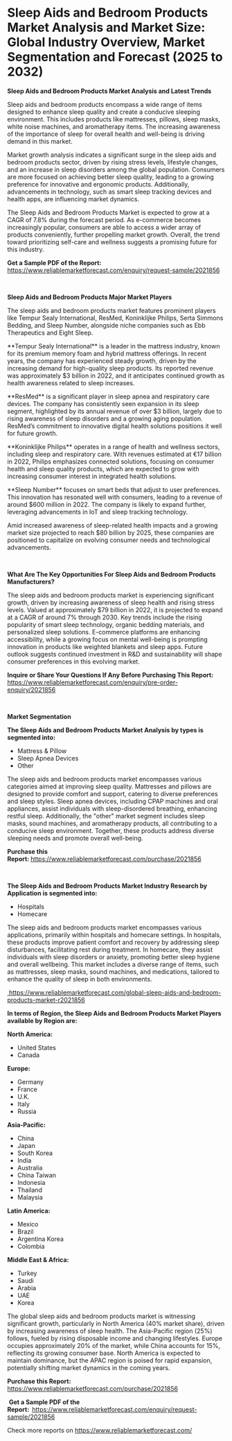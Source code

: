 <p><h1>Sleep Aids and Bedroom Products Market Analysis and Market Size: Global Industry Overview, Market Segmentation and Forecast (2025 to 2032)</h1></p><p><strong>Sleep Aids and Bedroom Products Market Analysis and Latest Trends</strong></p>
<p><p>Sleep aids and bedroom products encompass a wide range of items designed to enhance sleep quality and create a conducive sleeping environment. This includes products like mattresses, pillows, sleep masks, white noise machines, and aromatherapy items. The increasing awareness of the importance of sleep for overall health and well-being is driving demand in this market.</p><p>Market growth analysis indicates a significant surge in the sleep aids and bedroom products sector, driven by rising stress levels, lifestyle changes, and an increase in sleep disorders among the global population. Consumers are more focused on achieving better sleep quality, leading to a growing preference for innovative and ergonomic products. Additionally, advancements in technology, such as smart sleep tracking devices and health apps, are influencing market dynamics.</p><p>The Sleep Aids and Bedroom Products Market is expected to grow at a CAGR of 7.8% during the forecast period. As e-commerce becomes increasingly popular, consumers are able to access a wider array of products conveniently, further propelling market growth. Overall, the trend toward prioritizing self-care and wellness suggests a promising future for this industry.</p></p>
<p><strong>Get a Sample PDF of the Report:&nbsp;</strong> <a href="https://www.reliablemarketforecast.com/enquiry/request-sample/2021856?utm_campaign=2778&utm_medium=2&utm_source=Github&utm_content=ia&utm_term=29032025&utm_id=sleep-aids-and-bedroom-products">https://www.reliablemarketforecast.com/enquiry/request-sample/2021856</a></p>
<p>&nbsp;</p>
<p><strong>Sleep Aids and Bedroom Products Major Market Players</strong></p>
<p><p>The sleep aids and bedroom products market features prominent players like Tempur Sealy International, ResMed, Koninklijke Philips, Serta Simmons Bedding, and Sleep Number, alongside niche companies such as Ebb Therapeutics and Eight Sleep. </p><p>**Tempur Sealy International** is a leader in the mattress industry, known for its premium memory foam and hybrid mattress offerings. In recent years, the company has experienced steady growth, driven by the increasing demand for high-quality sleep products. Its reported revenue was approximately $3 billion in 2022, and it anticipates continued growth as health awareness related to sleep increases.</p><p>**ResMed** is a significant player in sleep apnea and respiratory care devices. The company has consistently seen expansion in its sleep segment, highlighted by its annual revenue of over $3 billion, largely due to rising awareness of sleep disorders and a growing aging population. ResMed’s commitment to innovative digital health solutions positions it well for future growth.</p><p>**Koninklijke Philips** operates in a range of health and wellness sectors, including sleep and respiratory care. With revenues estimated at €17 billion in 2022, Philips emphasizes connected solutions, focusing on consumer health and sleep quality products, which are expected to grow with increasing consumer interest in integrated health solutions.</p><p>**Sleep Number** focuses on smart beds that adjust to user preferences. This innovation has resonated well with consumers, leading to a revenue of around $600 million in 2022. The company is likely to expand further, leveraging advancements in IoT and sleep tracking technology.</p><p>Amid increased awareness of sleep-related health impacts and a growing market size projected to reach $80 billion by 2025, these companies are positioned to capitalize on evolving consumer needs and technological advancements.</p></p>
<p>&nbsp;</p>
<p><strong>What Are The Key Opportunities For Sleep Aids and Bedroom Products Manufacturers?</strong></p>
<p><p>The sleep aids and bedroom products market is experiencing significant growth, driven by increasing awareness of sleep health and rising stress levels. Valued at approximately $79 billion in 2022, it is projected to expand at a CAGR of around 7% through 2030. Key trends include the rising popularity of smart sleep technology, organic bedding materials, and personalized sleep solutions. E-commerce platforms are enhancing accessibility, while a growing focus on mental well-being is prompting innovation in products like weighted blankets and sleep apps. Future outlook suggests continued investment in R&D and sustainability will shape consumer preferences in this evolving market.</p></p>
<p><strong>Inquire or Share Your Questions If Any Before Purchasing This Report:</strong> <a href="https://www.reliablemarketforecast.com/enquiry/pre-order-enquiry/2021856?utm_campaign=2778&utm_medium=2&utm_source=Github&utm_content=ia&utm_term=29032025&utm_id=sleep-aids-and-bedroom-products">https://www.reliablemarketforecast.com/enquiry/pre-order-enquiry/2021856</a></p>
<p>&nbsp;</p>
<p><strong>Market Segmentation</strong></p>
<p><strong>The Sleep Aids and Bedroom Products Market Analysis by types is segmented into:</strong></p>
<p><ul><li>Mattress & Pillow</li><li>Sleep Apnea Devices</li><li>Other</li></ul></p>
<p><p>The sleep aids and bedroom products market encompasses various categories aimed at improving sleep quality. Mattresses and pillows are designed to provide comfort and support, catering to diverse preferences and sleep styles. Sleep apnea devices, including CPAP machines and oral appliances, assist individuals with sleep-disordered breathing, enhancing restful sleep. Additionally, the "other" market segment includes sleep masks, sound machines, and aromatherapy products, all contributing to a conducive sleep environment. Together, these products address diverse sleeping needs and promote overall well-being.</p></p>
<p><strong>Purchase this Report:&nbsp;</strong><a href="https://www.reliablemarketforecast.com/purchase/2021856?utm_campaign=2778&utm_medium=2&utm_source=Github&utm_content=ia&utm_term=29032025&utm_id=sleep-aids-and-bedroom-products">https://www.reliablemarketforecast.com/purchase/2021856</a></p>
<p>&nbsp;</p>
<p><strong>The Sleep Aids and Bedroom Products Market Industry Research by Application is segmented into:</strong></p>
<p><ul><li>Hospitals</li><li>Homecare</li></ul></p>
<p><p>The sleep aids and bedroom products market encompasses various applications, primarily within hospitals and homecare settings. In hospitals, these products improve patient comfort and recovery by addressing sleep disturbances, facilitating rest during treatment. In homecare, they assist individuals with sleep disorders or anxiety, promoting better sleep hygiene and overall wellbeing. This market includes a diverse range of items, such as mattresses, sleep masks, sound machines, and medications, tailored to enhance the quality of sleep in both environments.</p></p>
<p><a href="https://www.reliablemarketforecast.com/global-sleep-aids-and-bedroom-products-market-r2021856?utm_campaign=2778&utm_medium=2&utm_source=Github&utm_content=ia&utm_term=29032025&utm_id=sleep-aids-and-bedroom-products">&nbsp;https://www.reliablemarketforecast.com/global-sleep-aids-and-bedroom-products-market-r2021856</a></p>
<p><strong>In terms of Region, the Sleep Aids and Bedroom Products Market Players available by Region are:</strong></p>
<p>
    <p> <strong> North America: </strong>
        <ul>
            <li>United States</li>
            <li>Canada</li>
        </ul>
        </p> 
    <p> <strong> Europe: </strong>
        <ul>
            <li>Germany</li>
            <li>France</li>
            <li>U.K.</li>
            <li>Italy</li>
            <li>Russia</li>
        </ul>
        </p> 
    <p> <strong> Asia-Pacific: </strong>
        <ul>
            <li>China</li>
            <li>Japan</li>
            <li>South Korea</li>
            <li>India</li>
            <li>Australia</li>
            <li>China Taiwan</li>
            <li>Indonesia</li>
            <li>Thailand</li>
            <li>Malaysia</li>
        </ul>
        </p> 
    <p> <strong> Latin America: </strong>
        <ul>
            <li>Mexico</li>
            <li>Brazil</li>
            <li>Argentina Korea</li>
            <li>Colombia</li>
        </ul>
        </p> 
    <p> <strong> Middle East & Africa: </strong>
        <ul>
            <li>Turkey</li>
            <li>Saudi</li>
            <li>Arabia</li>
            <li>UAE</li>
            <li>Korea</li>
        </ul>
    </p>
    </p>
<p><p>The global sleep aids and bedroom products market is witnessing significant growth, particularly in North America (40% market share), driven by increasing awareness of sleep health. The Asia-Pacific region (25%) follows, fueled by rising disposable income and changing lifestyles. Europe occupies approximately 20% of the market, while China accounts for 15%, reflecting its growing consumer base. North America is expected to maintain dominance, but the APAC region is poised for rapid expansion, potentially shifting market dynamics in the coming years.</p></p>
<p><strong>Purchase this Report: </strong><a href="https://www.reliablemarketforecast.com/purchase/2021856?utm_campaign=2778&utm_medium=2&utm_source=Github&utm_content=ia&utm_term=29032025&utm_id=sleep-aids-and-bedroom-products">https://www.reliablemarketforecast.com/purchase/2021856</a></p>
<p>&nbsp;<strong>Get a Sample PDF of the Report:&nbsp;&nbsp;</strong><a href="https://www.reliablemarketforecast.com/enquiry/request-sample/2021856?utm_campaign=2778&utm_medium=2&utm_source=Github&utm_content=ia&utm_term=29032025&utm_id=sleep-aids-and-bedroom-products">https://www.reliablemarketforecast.com/enquiry/request-sample/2021856</a></p>
<p><strong></strong></p>
<p>Check more reports on <a href="https://www.reliablemarketforecast.com/?utm_campaign=2778&utm_medium=2&utm_source=Github&utm_content=ia&utm_term=29032025&utm_id=sleep-aids-and-bedroom-products">https://www.reliablemarketforecast.com/</a></p>